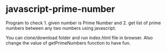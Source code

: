 # javascript-prime-number
Program to check 1. given number is Prime Number and 2. get list of prime numbers between any two numbers using  javascript.

You can clone/download folder and run index.html file in browser.
Also change the value of getPrimeNumbers function to have fun.
